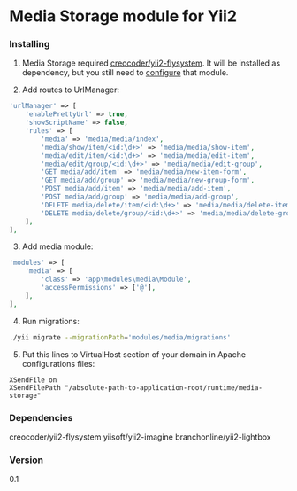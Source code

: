 Media Storage module for Yii2 
===================

### Installing

1. Media Storage required [creocoder/yii2-flysystem](https://github.com/creocoder/yii2-flysystem). It will be installed as dependency, but you still need to [configure](https://github.com/creocoder/yii2-flysystem#configuring) that module.

2. Add routes to UrlManager:
 ```php
 'urlManager' => [
     'enablePrettyUrl' => true,
     'showScriptName' => false,
     'rules' => [
         'media' => 'media/media/index',
         'media/show/item/<id:\d+>' => 'media/media/show-item',
         'media/edit/item/<id:\d+>' => 'media/media/edit-item',
         'media/edit/group/<id:\d+>' => 'media/media/edit-group',
         'GET media/add/item' => 'media/media/new-item-form',
         'GET media/add/group' => 'media/media/new-group-form',
         'POST media/add/item' => 'media/media/add-item',
         'POST media/add/group' => 'media/media/add-group',
         'DELETE media/delete/item/<id:\d+>' => 'media/media/delete-item',
         'DELETE media/delete/group/<id:\d+>' => 'media/media/delete-group',
     ],
 ],
 ```

3. Add media module:
 ```php
 'modules' => [
     'media' => [
         'class' => 'app\modules\media\Module',
         'accessPermissions' => ['@'],
     ],
 ],
 ```
4. Run migrations:
 ```bash
 ./yii migrate --migrationPath='modules/media/migrations'
 ```

5. Put this lines to VirtualHost section of your domain in Apache configurations files:
 ```apacheconf
 XSendFile on
 XSendFilePath "/absolute-path-to-application-root/runtime/media-storage"
 ```

### Dependencies
creocoder/yii2-flysystem
yiisoft/yii2-imagine
branchonline/yii2-lightbox

### Version
0.1
